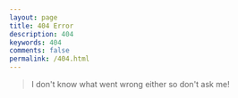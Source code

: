 ```yaml
---
layout: page
title: 404 Error
description: 404
keywords: 404
comments: false
permalink: /404.html
---
```


> I don't know what went wrong either so don't ask me!
